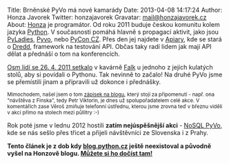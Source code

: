 Title: Brněnské PyVo má nové kamarády
Date: 2013-04-08 14:17:24
Author: Honza Javorek
Twitter: honzajavorek
Gravatar: mail@honzajavorek.cz
About: [Honza](http://honzajavorek.cz) je programátor. Od roku 2011 buduje českou komunitu kolem jazyka [Python](http://python.cz/). V současnosti pomáhá hlavně s propagací aktivit, jako jsou [PyLadies](http://pyladies.cz/), [Pyvo](http://pyvo.cz/), nebo [PyCon CZ](https://cz.pycon.org/). Přes den jej najdete v [Apiary](https://apiary.io/), kde se stará o [Dredd](https://github.com/apiaryio/dredd), framework na testování API. Občas taky radí lidem jak mají API dělat a přednáší o tom na konferencích.

[Osm lidí se 26. 4. 2011 setkalo](http://lanyrd.com/2011/pyvo-april/)
v kavárně [Falk](http://www.falkcafe.cz/) u jednoho z jejích kulatých stolů,
aby si povídali o Pythonu. Tak nevinně to začalo! Na druhé PyVo jsme se
přemístili jinam a připravili už dokonce i přednášky.

<small>Mimochodem, našel jsem o tom
[zápisek na blogu]({filename}2011-06-14_druhe-brnenske-pyvo.md), který
stojí za připomenutí - např. ona "návštěva z Finska", tedy Petr Viktorin,
je dnes už spolupořadatelem celé akce. V komentářích zase Věroš zmiňuje
telefonní ústřednu, kterou jsme zrovna teď v březnu viděli v akci přímo
na stolech mezi půllitry :-)</small>

Rok poté jsme v lednu 2012 hostili **zatím nejúspěšnější akci** -
[NoSQL PyVo](http://lanyrd.com/2012/pyvo-january/), kde se nás sešlo přes
třicet a přijeli návštěvníci ze Slovenska i z Prahy.

**Tento článek je z dob kdy [blog.python.cz](http://blog.python.cz) ještě neexistoval a původně vyšel na Honzově blogu. [Můžete si ho dočíst tam!](http://honzajavorek.cz/blog/brnenske-pyvo-ma-nove-kamarady.html)**
